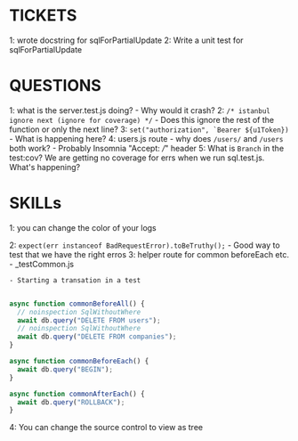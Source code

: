 # TICKETS
1: wrote docstring for sqlForPartialUpdate
2: Write a unit test for sqlForPartialUpdate



# QUESTIONS
1: what is the server.test.js doing?
    - Why would it crash?
2: `/* istanbul ignore next (ignore for coverage) */`
    - Does this ignore the rest of the function or only the next line?
3: ```set("authorization", `Bearer ${u1Token})```
    - What is happening here?
4: users.js route
    - why does `/users/` and `/users` both work?
      - Probably Insomnia "Accept: */*" header
5: What is `Branch` in the test:cov?
    We are getting no coverage for errs when we run sql.test.js. What's happening?

# SKILLs
1: you can change the color of your logs

2: `expect(err instanceof BadRequestError).toBeTruthy();`
    - Good way to test that we have the right erros
3: helper route for common beforeEach etc.
    - _testCommon.js

    - Starting a transation in a test
``` js

async function commonBeforeAll() {
  // noinspection SqlWithoutWhere
  await db.query("DELETE FROM users");
  // noinspection SqlWithoutWhere
  await db.query("DELETE FROM companies");
}

async function commonBeforeEach() {
  await db.query("BEGIN");
}

async function commonAfterEach() {
  await db.query("ROLLBACK");
}
```

4: You can change the source control to view as tree
